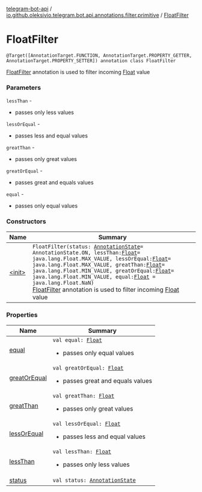 [telegram-bot-api](../../index.md) / [io.github.oleksivio.telegram.bot.api.annotations.filter.primitive](../index.md) / [FloatFilter](./index.md)

# FloatFilter

`@Target([AnnotationTarget.FUNCTION, AnnotationTarget.PROPERTY_GETTER, AnnotationTarget.PROPERTY_SETTER]) annotation class FloatFilter`

[FloatFilter](./index.md) annotation is used to filter incoming [Float](https://kotlinlang.org/api/latest/jvm/stdlib/kotlin/-float/index.html) value

### Parameters

`lessThan` -
* passes only less values

`lessOrEqual` -
* passes  less and equal values

`greatThan` -
* passes only great values

`greatOrEqual` -
* passes great and equals values

`equal` -
* passes only equal values

### Constructors

| Name | Summary |
|---|---|
| [&lt;init&gt;](-init-.md) | `FloatFilter(status: `[`AnnotationState`](../../io.github.oleksivio.telegram.bot.api.model.annotation/-annotation-state/index.md)` = AnnotationState.ON, lessThan: `[`Float`](https://kotlinlang.org/api/latest/jvm/stdlib/kotlin/-float/index.html)` = java.lang.Float.MAX_VALUE, lessOrEqual: `[`Float`](https://kotlinlang.org/api/latest/jvm/stdlib/kotlin/-float/index.html)` = java.lang.Float.MAX_VALUE, greatThan: `[`Float`](https://kotlinlang.org/api/latest/jvm/stdlib/kotlin/-float/index.html)` = java.lang.Float.MIN_VALUE, greatOrEqual: `[`Float`](https://kotlinlang.org/api/latest/jvm/stdlib/kotlin/-float/index.html)` = java.lang.Float.MIN_VALUE, equal: `[`Float`](https://kotlinlang.org/api/latest/jvm/stdlib/kotlin/-float/index.html)` = java.lang.Float.NaN)`<br>[FloatFilter](./index.md) annotation is used to filter incoming [Float](https://kotlinlang.org/api/latest/jvm/stdlib/kotlin/-float/index.html) value |

### Properties

| Name | Summary |
|---|---|
| [equal](equal.md) | `val equal: `[`Float`](https://kotlinlang.org/api/latest/jvm/stdlib/kotlin/-float/index.html)<ul><li>passes only equal values</li></ul> |
| [greatOrEqual](great-or-equal.md) | `val greatOrEqual: `[`Float`](https://kotlinlang.org/api/latest/jvm/stdlib/kotlin/-float/index.html)<ul><li>passes great and equals values</li></ul> |
| [greatThan](great-than.md) | `val greatThan: `[`Float`](https://kotlinlang.org/api/latest/jvm/stdlib/kotlin/-float/index.html)<ul><li>passes only great values</li></ul> |
| [lessOrEqual](less-or-equal.md) | `val lessOrEqual: `[`Float`](https://kotlinlang.org/api/latest/jvm/stdlib/kotlin/-float/index.html)<ul><li>passes  less and equal values</li></ul> |
| [lessThan](less-than.md) | `val lessThan: `[`Float`](https://kotlinlang.org/api/latest/jvm/stdlib/kotlin/-float/index.html)<ul><li>passes only less values</li></ul> |
| [status](status.md) | `val status: `[`AnnotationState`](../../io.github.oleksivio.telegram.bot.api.model.annotation/-annotation-state/index.md) |

